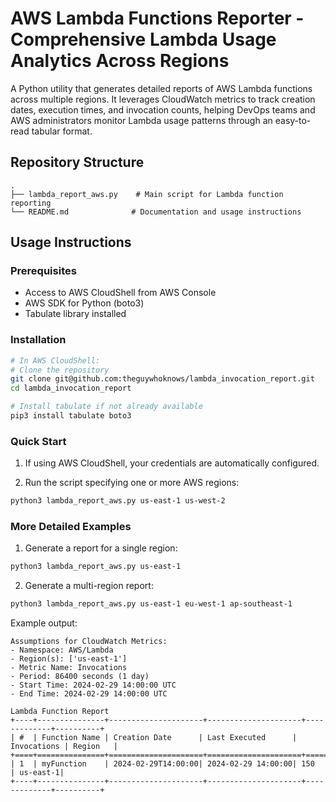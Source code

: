 # AWS Lambda Functions Reporter - Comprehensive Lambda Usage Analytics Across Regions

A Python utility that generates detailed reports of AWS Lambda functions across multiple regions. It leverages CloudWatch metrics to track creation dates, execution times, and invocation counts, helping DevOps teams and AWS administrators monitor Lambda usage patterns through an easy-to-read tabular format.

## Repository Structure
```
.
├── lambda_report_aws.py    # Main script for Lambda function reporting
└── README.md              # Documentation and usage instructions
```

## Usage Instructions
### Prerequisites
- Access to AWS CloudShell from AWS Console
- AWS SDK for Python (boto3) 
- Tabulate library installed 

### Installation
```bash
# In AWS CloudShell:
# Clone the repository
git clone git@github.com:theguywhoknows/lambda_invocation_report.git
cd lambda_invocation_report

# Install tabulate if not already available
pip3 install tabulate boto3
```

### Quick Start
1. If using AWS CloudShell, your credentials are automatically configured. 

2. Run the script specifying one or more AWS regions:
```bash
python3 lambda_report_aws.py us-east-1 us-west-2
```

### More Detailed Examples
1. Generate a report for a single region:
```bash
python3 lambda_report_aws.py us-east-1
```

2. Generate a multi-region report:
```bash
python3 lambda_report_aws.py us-east-1 eu-west-1 ap-southeast-1
```

Example output:
```
Assumptions for CloudWatch Metrics:
- Namespace: AWS/Lambda
- Region(s): ['us-east-1']
- Metric Name: Invocations
- Period: 86400 seconds (1 day)
- Start Time: 2024-02-29 14:00:00 UTC
- End Time: 2024-02-29 14:00:00 UTC

Lambda Function Report
+----+---------------+---------------------+---------------------+-------------+----------+
| #  | Function Name | Creation Date      | Last Executed      | Invocations | Region   |
+====+===============+=====================+=====================+=============+==========+
| 1  | myFunction    | 2024-02-29T14:00:00| 2024-02-29 14:00:00| 150         | us-east-1|
+----+---------------+---------------------+---------------------+-------------+----------+
